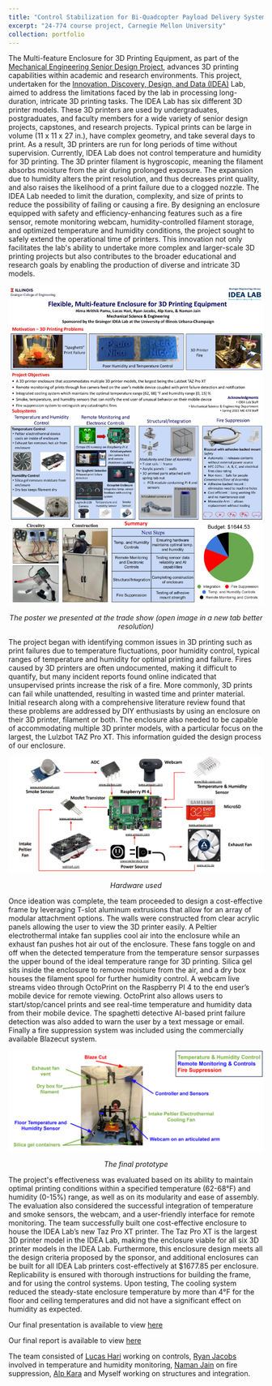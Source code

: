 ```yaml
---
title: "Control Stabilization for Bi-Quadcopter Payload Delivery System"
excerpt: "24-774 course project, Carnegie Mellon University"
collection: portfolio
---
```

<!--


This is a final project for <a href="https://courses.illinois.edu/schedule/2022/spring/ME/470">ME 470: Senior Design Project</a>.


In this project, the design challenge required students to build a 3D Printer enclosure that would enable the Grainger <a href="https://www.library.illinois.edu/enx/idea-lab/">Innovation, Discovery, Design, and Data (IDEA)</a> Lab to process longer, larger, and more complex print times that may take multiple days. This would provide them with additional capabilities to print more types of 3D models for their supported Senior Design, Capstone, and other research and learning projects. At the time of proposal, the IDEA lab personnel were limited by print times as there were concerns with safety by running machines for long periods of time without supervision. By providing the the following functionality, it would provide them with the ability to process more complex and larger models:
* Fire sensor that would trigger a fire extinguisher or other fire suppression system in the enclosure
* Webcam that would be networked so to remotely monitor the printers
* Compartment to house 3D printer filament to better control humidity exposure as humidity caused a filament brittleness
* Thermometer and humidity sensor to monitor temperature and humidity inside the enclosure
* Dehumidifier inside to again, better control humidity
* Ports for air ventilation, including mounted system fans to expel hot air
* Accommodate different sized 3D Printers including the Original Prusa i3 MK3S+, Lulzbot Taz 5, Lulzbot Taz Pro, Lulzbot Taz Pro XT, and Elegoo Mars and Elegoo Saturn 3D Printers
* Maintain optimum conditions
  * Temperature: 62 to 68 degrees Fahrenheit
  * Humidity: 0-15%
 

My team consisted of <a href="https://www.linkedin.com/in/lucas-hari/">Lucas Hari</a>, <a href="https://www.linkedin.com/in/ryansjacobs/">Ryan Jacobs</a>, <a href="https://www.linkedin.com/in/naman-jain-34a2b317a/">Naman Jain</a>, <a href="https://www.linkedin.com/in/alpkara1999/">Alp Kara</a> and Myself.


Here is the poster we presented at the trade show (open image in a new tab better resolution)


<img src='/images/ME 470 3D-Printer Enclosure Poster.jpg' alt="2022_ME170_Trade_Show_poster" class="center">


Our final presentation is available to view <a href="https://drive.google.com/file/d/1CiiN_F4HlnuYSA_M9JqTKd2Pi15-rHMN/view?usp=sharing">here</a>


Our final report is available to view <a href="https://drive.google.com/file/d/1fEH2LtMO-KjH0yI0g04wTUAGdjU6A4sB/view?usp=sharing">here</a>


-->


The Multi-feature Enclosure for 3D Printing Equipment, as part of the <a href="https://courses.illinois.edu/schedule/2022/spring/ME/470">Mechanical Engineering Senior Design Project</a>, advances 3D printing capabilities within academic and research environments. This project, undertaken for the <a href="https://www.library.illinois.edu/enx/idea-lab/">Innovation, Discovery, Design, and Data (IDEA)</a> Lab, aimed to address the limitations faced by the lab in processing long-duration, intricate 3D printing tasks. The IDEA Lab has six different 3D printer models. These 3D printers are used by undergraduates, postgraduates, and faculty members for a wide variety of senior design projects, capstones, and research projects. Typical prints can be large in volume (11 x 11 x 27 in.), have complex geometry, and take several days to print. As a result, 3D printers are run for long periods of time without supervision. Currently, IDEA Lab does not control temperature and humidity for 3D printing. The 3D printer filament is hygroscopic, meaning the filament absorbs moisture from the air during prolonged exposure. The expansion due to humidity alters the print resolution, and thus decreases print quality, and also raises the likelihood of a print failure due to a clogged nozzle. The IDEA Lab needed to limit the duration, complexity, and size of prints to reduce the possibility of failing or causing a fire. By designing an enclosure equipped with safety and efficiency-enhancing features such as a fire sensor, remote monitoring webcam, humidity-controlled filament storage, and optimized temperature and humidity conditions, the project sought to safely extend the operational time of printers. This innovation not only facilitates the lab's ability to undertake more complex and larger-scale 3D printing projects but also contributes to the broader educational and research goals by enabling the production of diverse and intricate 3D models. 


<img src='/images/ME470_project/ME 470 3D-Printer Enclosure Poster.jpg' alt="2022_ME170_Trade_Show_poster" class="center">
<p style="text-align:center"> <i>The poster we presented at the trade show (open image in a new tab better resolution)</i></p>


The project began with identifying common issues in 3D printing such as print failures due to temperature fluctuations, poor humidity control, typical ranges of temperature and humidity for optimal printing and failure. Fires caused by 3D printers are often undocumented, making it difficult to quantify, but many incident reports found online indicated that unsupervised prints increase the risk of a fire. More commonly, 3D prints can fail while unattended, resulting in wasted time and printer material. Initial research along with a comprehensive literature review found that these problems are addressed by DIY enthusiasts by using an enclosure on their 3D printer, filament or both. The enclosure also needed to be capable of accommodating multiple 3D printer models, with a particular focus on the largest, the Lulzbot TAZ Pro XT. This information guided the design process of our enclosure. 


<img src='/images/ME470_project/Screenshot 2023-12-06 183644.png' alt="hardware" class="center">
<p style="text-align:center"> <i>Hardware used</i></p>


Once ideation was complete, the team proceeded to design a cost-effective frame by leveraging T-slot aluminum extrusions that allow for an array of modular attachment options. The walls were constructed from clear acrylic panels allowing the user to view the 3D printer easily. A Peltier electrothermal intake fan supplies cool air into the enclosure while an exhaust fan pushes hot air out of the enclosure. These fans toggle on and off when the detected temperature from the temperature sensor surpasses the upper bound of the ideal temperature range for 3D printing. Silica gel sits inside the enclosure to remove moisture from the air, and a dry box houses the filament spool for further humidity control. A webcam live streams video through OctoPrint on the Raspberry PI 4 to the end user’s mobile device for remote viewing. OctoPrint also allows users to start/stop/cancel prints and see real-time temperature and humidity data from their mobile device. The spaghetti detective AI-based print failure detection was also added to warn the user by a text message or email. Finally a fire suppression system was included using the commercially available Blazecut system. 


<img src='/images/ME470_project/Screenshot 2023-12-06 183518.png' alt="Final build" class="center">
<p style="text-align:center"> <i>The final prototype</i></p>


The project's effectiveness was evaluated based on its ability to maintain optimal printing conditions within a specified temperature (62-68°F) and humidity (0-15%) range, as well as on its modularity and ease of assembly. The evaluation also considered the successful integration of temperature and smoke sensors, the webcam, and a user-friendly interface for remote monitoring. The team successfully built one cost-effective enclosure to house the IDEA Lab’s new Taz Pro XT printer. The Taz Pro XT is the largest 3D printer model in the IDEA Lab, making the enclosure viable for all six 3D printer models in the IDEA Lab. Furthermore, this enclosure design meets all the design criteria proposed by the sponsor, and additional enclosures can be built for all IDEA Lab printers cost-effectively at $1677.85 per enclosure. Replicability is ensured with thorough instructions for building the frame, and for using the control systems. Upon testing, The cooling system reduced the steady-state enclosure temperature by more than 4°F for the floor and ceiling temperatures and did not have a significant effect on humidity as expected.



Our final presentation is available to view <a href="https://drive.google.com/file/d/1CiiN_F4HlnuYSA_M9JqTKd2Pi15-rHMN/view?usp=sharing">here</a>


Our final report is available to view <a href="https://drive.google.com/file/d/1fEH2LtMO-KjH0yI0g04wTUAGdjU6A4sB/view?usp=sharing">here</a>


The team consisted of <a href="https://www.linkedin.com/in/lucas-hari/">Lucas Hari</a> working on controls, <a href="https://www.linkedin.com/in/ryansjacobs/">Ryan Jacobs</a> involved in temperature and humidity monitoring, <a href="https://www.linkedin.com/in/naman-jain-34a2b317a/">Naman Jain</a> on fire suppression, <a href="https://www.linkedin.com/in/alpkara1999/">Alp Kara</a> and Myself working on structures and integration.
